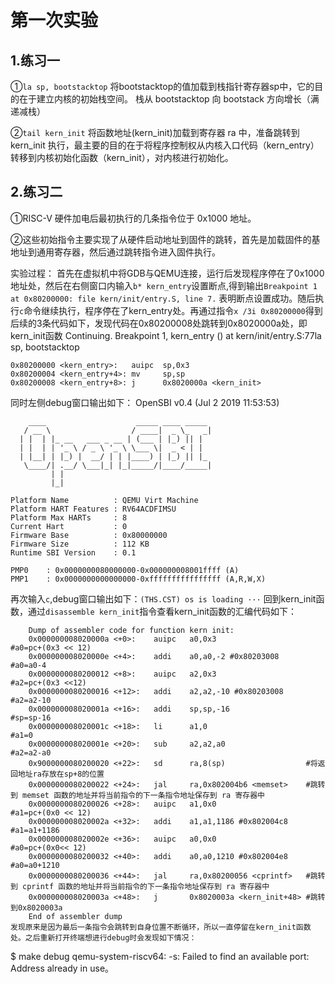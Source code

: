# 第一次实验
## 1.练习一
①``` la sp, bootstacktop ``` 将bootstacktop的值加载到栈指针寄存器sp中，它的目的在于建立内核的初始栈空间。 栈从 bootstacktop 向 bootstack 方向增长（满递减栈）

②``` tail kern_init ``` 将函数地址(kern_init)加载到寄存器 ra 中，准备跳转到 kern_init 执行，最主要的目的在于将程序控制权从内核入口代码（kern_entry）转移到内核初始化函数（kern_init），对内核进行初始化。
## 2.练习二
①RISC-V 硬件加电后最初执行的几条指令位于 0x1000 地址。

②这些初始指令主要实现了从硬件启动地址到固件的跳转，首先是加载固件的基地址到通用寄存器，然后通过跳转指令进入固件执行。

实验过程：
首先在虚拟机中将GDB与QEMU连接，运行后发现程序停在了0x1000地址处，然后在右侧窗口内输入``` b* kern_entry ```设置断点,得到输出``` Breakpoint 1 at 0x80200000: file kern/init/entry.S, line 7. ``` 表明断点设置成功。随后执行``` c ```命令继续执行，程序停在了kern_entry处。再通过指令`x /3i 0x80200000`得到后续的3条代码如下，发现代码在0x80200008处跳转到0x8020000a处，即kern_init函数
Continuing.
Breakpoint 1, kern_entry ()   at kern/init/entry.S:77la sp, bootstacktop 

    0x80200000 <kern_entry>:   auipc  sp,0x3
    0x80200004 <kern_entry+4>: mv     sp,sp
    0x80200008 <kern_entry+8>: j      0x8020000a <kern_init>
同时左侧debug窗口输出如下：
OpenSBI v0.4 (Jul  2 2019 11:53:53)

        ____                    _____ ____ _____
       / __ \                  / ____|  _ \_   _|
      | |  | |_ __   ___ _ __ | (___ | |_) || |
      | |  | | '_ \ / _ \ '_ \ \___ \|  _ < | |
      | |__| | |_) |  __/ | | |____) | |_) || |_
       \____/| .__/ \___|_| |_|_____/|____/_____|
             | |
             |_|

    Platform Name          : QEMU Virt Machine
    Platform HART Features : RV64ACDFIMSU
    Platform Max HARTs     : 8
    Current Hart           : 0
    Firmware Base          : 0x80000000
    Firmware Size          : 112 KB
    Runtime SBI Version    : 0.1

    PMP0    : 0x0000000080000000-0x000000008001ffff (A)
    PMP1    : 0x0000000000000000-0xffffffffffffffff (A,R,W,X)
再次输入`c`,debug窗口输出如下：``` (THS.CST) os is loading ··· ```
回到kern_init函数，通过`disassemble kern_init`指令查看kern_init函数的汇编代码如下：

        Dump of assembler code for function kern init:
        0x000000008020000a <+0>:    auipc   a0,0x3                    #a0=pc+(0x3 << 12)
        0x000000008020000e <+4>:    addi    a0,a0,-2 #0x80203008      #a0=a0-4
        0x0000000080200012 <+8>:    auipc   a2,0x3                    #a2=pc+(0x3 <<12)
        0x0000000080200016 <+12>:   addi    a2,a2,-10 #0x80203008     #a2=a2-10
        0x000000008020001a <+16>:   addi    sp,sp,-16                 #sp=sp-16
        0x000000008020001c <+18>:   li      a1,0                      #a1=0
        0x000000008020001e <+20>:   sub     a2,a2,a0                  #a2=a2-a0
        0x9000000080200020 <+22>:   sd      ra,8(sp)                  #将返回地址ra存放在sp+8的位置
        0x0000000080200022 <+24>:   jal     ra,0x802004b6 <memset>    #跳转到 memset 函数的地址并将当前指令的下一条指令地址保存到 ra 寄存器中
        0x0000000080200026 <+28>:   auipc   a1,0x0                    #a1=pc+(0x0 << 12)
        0x000000008020002a <+32>:   addi    a1,a1,1186 #0x802004c8    #a1=a1+1186
        0x000000008020002e <+36>:   auipc   a0,0x0                    #a0=pc+(0x0<< 12)
        0x0000000080200032 <+40>:   addi    a0,a0,1210 #0x802004e8    #a0=a0+1210
        0x0000000080200036 <+44>:   jal     ra,0x80200056 <cprintf>   #跳转到 cprintf 函数的地址并将当前指令的下一条指令地址保存到 ra 寄存器中
        0x000000008020003a <+48>:   j       0x8020003a <kern_init+48> #跳转到0x8020003a
        End of assembler dump
    发现原来是因为最后一条指令会跳转到自身位置不断循环，所以一直停留在kern_init函数处。之后重新打开终端想进行debug时会发现如下情况：
   $ make debug qemu-system-riscv64: -s: Failed to find an available port: Address already in use。